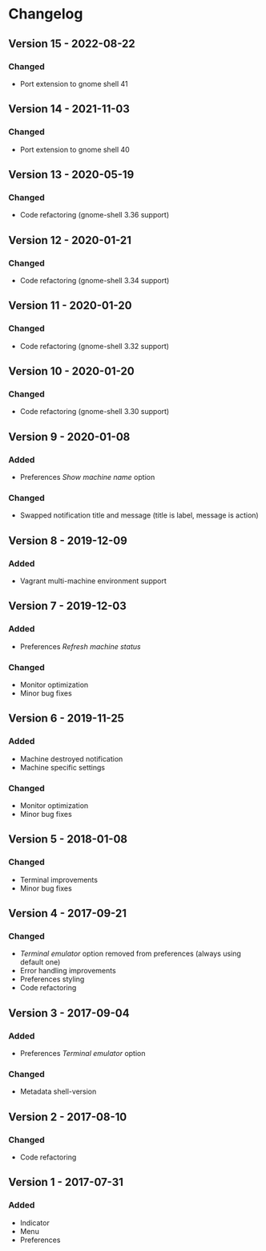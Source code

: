 # Changelog

## Version 15 - 2022-08-22
### Changed
- Port extension to gnome shell 41

## Version 14 - 2021-11-03
### Changed
- Port extension to gnome shell 40

## Version 13 - 2020-05-19
### Changed
- Code refactoring (gnome-shell 3.36 support)

## Version 12 - 2020-01-21
### Changed
- Code refactoring (gnome-shell 3.34 support)

## Version 11 - 2020-01-20
### Changed
- Code refactoring (gnome-shell 3.32 support)

## Version 10 - 2020-01-20
### Changed
- Code refactoring (gnome-shell 3.30 support)

## Version 9 - 2020-01-08
### Added
- Preferences _Show machine name_ option
### Changed
- Swapped notification title and message (title is label, message is action)

## Version 8 - 2019-12-09
### Added
- Vagrant multi-machine environment support

## Version 7 - 2019-12-03
### Added
- Preferences _Refresh machine status_
### Changed
- Monitor optimization
- Minor bug fixes

## Version 6 - 2019-11-25
### Added
- Machine destroyed notification
- Machine specific settings
### Changed
- Monitor optimization
- Minor bug fixes

## Version 5 - 2018-01-08
### Changed
- Terminal improvements
- Minor bug fixes

## Version 4 - 2017-09-21
### Changed
- _Terminal emulator_ option removed from preferences (always using default one)
- Error handling improvements
- Preferences styling
- Code refactoring

## Version 3 - 2017-09-04
### Added
- Preferences _Terminal emulator_ option
### Changed
- Metadata shell-version

## Version 2 - 2017-08-10
### Changed
- Code refactoring

## Version 1 - 2017-07-31
### Added
- Indicator
- Menu
- Preferences
